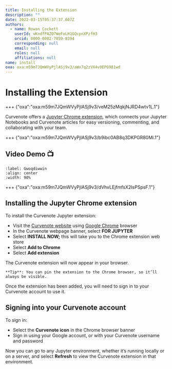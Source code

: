 ```yaml
---
title: Installing the Extension
description: ""
date: 2022-03-15T05:37:37.607Z
authors:
  - name: Rowan Cockett
    userId: vKndfPAZO7WeFxLH1GQcpnXPzfH3
    orcid: 0000-0002-7859-8394
    corresponding: null
    email: null
    roles: null
    affiliations: null
name: install
oxa: oxa:m59m7JQmWVyPjlASj9v3/aWx7q2zVX4v0EPG981wd
---
```


# Installing the Extension

+++ {"oxa":"oxa:m59m7JQmWVyPjlASj9v3/veM25zMqkjNJRD4wtv1L.1"}

Curvenote offers a [Jupyter Chrome extension](https://curvenote.com/for/jupyter/), which connects your Jupyter Notebooks and Curvenote articles for easy versioning, commenting, and collaborating with your team.

+++ {"oxa":"oxa:m59m7JQmWVyPjlASj9v3/b9ibc0AB8q3DKPGR80Mi.1"}

## Video Demo 📺

```{iframe} https://www.loom.com/embed/b9ad3e4d4c47424894e446032b04ce57
:label: Gwoqdiwwin
:align: center
:width: 90%
```

+++ {"oxa":"oxa:m59m7JQmWVyPjlASj9v3/dVhvLEjfmfsX2IsPSpsF.1"}

## Installing the Jupyter Chrome extension

To install the Curvenote Jupyter extension:

* Visit the [Curvenote website](https://curvenote.com/) using [Google Chrome](https://www.google.com/intl/en\_ca/chrome/) browser
* In the Curvenote webpage banner, select **FOR JUPYTER**
* Select **INSTALL NOW;** this will take you to the Chrome extension web store
* Select **Add to Chrome**
* Select **Add extension**

The Curvenote extension will now appear in your browser.

````{important}
**Tip**: You can pin the extension to the Chrome browser, so it’ll always be visible.

````

Once the extension has been added, you will need to sign in to your Curvenote account to use it.

## Signing into your Curvenote account

To sign in:

* Select the **Curvenote icon** in the Chrome browser banner
* Sign in using your Google account, or with your Curvenote username and password

Now you can go to any Jupyter environment, whether it’s running locally or on a server, and select **Refresh** to view the Curvenote extension in that environment.

